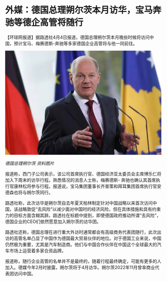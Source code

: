 # 外媒：德国总理朔尔茨本月访华，宝马奔驰等德企高管将随行

【环球网报道】据路透社4月4日报道，德国总理朔尔茨本月晚些时候将访问中国，预计宝马、梅赛德斯-奔驰等多家德国企业高管将与他一同前往。

![7a5461a4ed82d6d49985ee39c496694b.jpg](https://raw.githubusercontent.com/qqhsx/qqnews_image/main/2024/04/05/外媒：德国总理朔尔茨本月访华，宝马奔驰等德企高管将随行/7a5461a4ed82d6d49985ee39c496694b.jpg)

 _德国总理朔尔茨 资料图片_

报道称，西门子公司表示，该公司首席执行官、德国经济亚太委员会主席博乐仁将加入下周末的访华行程。熟悉情况的消息人士称，梅赛德斯-
奔驰也确认其首席执行官康林松将参与行程。报道说，宝马集团董事长齐普策和拜耳集团首席执行官安德森也将与朔尔茨同行。

路透社称，此次访华是朔尔茨自去年夏天柏林制定针对中国战略以来首次访问中国，该战略敦促“去风险”以减少面对中国时的经济风险，但在具体措施和具有约束力的目标方面含糊其辞。路透社在标题中提到，即使德国政府推动所谓“去风险”，德国企业的CEO们依然愿意加入朔尔茨的访华团。

路透社还称，德国总理在进行重大外访时通常都会有高级商务代表团随行，此次出访的高管名单凸显了中国作为德国最大贸易伙伴的地位。对于德国工业来说，中国仍然极为重要，尤其是汽车制造商。他们与中国合作伙伴在中国这个全球最大的汽车市场上运营着多家合资品牌。

报道称，随行企业高管的名单并不是最终的，随着行程最终确定，可能有更多的人加入。德媒今年2月时披露，朔尔茨将于4月访华。朔尔茨2022年11月曾率商业代表团访问中国。

